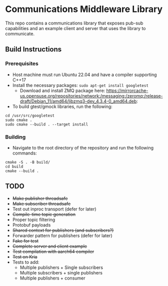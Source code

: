 # Communications Middleware Library

This repo contains a communications library that exposes pub-sub capabilities and an 
example client and server that uses the library to communicate.


## Build Instructions

### Prerequisites  
* Host machine must run Ubuntu 22.04 and have a compiler supporting C++17  
* Install the necessary packages:
`sudo apt-get install googletest`
  * Download and install ZMQ package here:
  https://mirrorcache-us.opensuse.org/repositories/network:/messaging:/zeromq:/release-draft/Debian_11/amd64/libzmq3-dev_4.3.4-0_amd64.deb: 
* To build gtest/gmock libraries, run the following:  
````
cd /usr/src/googletest
sudo cmake .
sudo cmake --build . --target install
````

### Building
* Navigate to the root directory of the repository and run the following commands:
````
cmake -S . -B build/
cd build
cmake --build .
````

## TODO
* ~~Make publisher threadsafe~~ 
* ~~Make subscriber threadsafe~~
* Test out inproc transport (defer for later)
* ~~Compile-time topic generation~~
* Proper topic filtering
* Protobuf payloads
* ~~Shared context for publishers (and subscribers?)~~
* Forwarder pattern for publishers (defer for later)
* ~~Fake for test~~
* ~~Complete server and client example~~
* ~~Test compilation with aarch64 compiler~~
* ~~Test on Kria~~
* Tests to add:
  * Multiple publishers + Single subscribers
  * Multiple subscribers + single publishers
  * Multiple publishers + consumer



